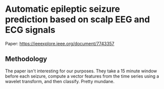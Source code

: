 # Automatic epileptic seizure prediction based on scalp EEG and ECG signals
Paper: https://ieeexplore.ieee.org/document/7743357

## Methodology
The paper isn't interesting for our purposes. They take a 15 minute window before each seizure, compute a vector features from the time series using a wavelet transform, and then classify. Pretty mundane.
